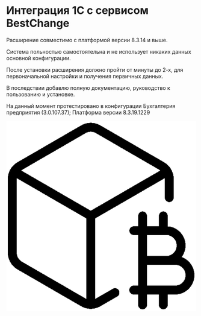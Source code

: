 # Интеграция 1С с сервисом BestChange
Расширение совместимо с платформой версии 8.3.14 и выше. 

Система польностью самостоятельна и не использует никаких данных основной конфигурации.

После установки расширения должно пройти от минуты до 2-х, для первоначальной настройки и получения первичных данных.

В последствии добавлю полную документацию, руководство к пользованию и установке.

На данный момент протестировано в конфигурации Бухгалтерия предприятия (3.0.107.37); Платформа версии 8.3.19.1229

![Логотип проекта](https://github.com/lostcay/1C_BestChange/blob/main/docs/logo.png)
